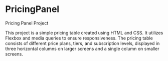 # PricingPanel
Pricing Panel Project

This project is a simple pricing table created using HTML and CSS. 
It utilizes Flexbox and media queries to ensure responsiveness. 
The pricing table consists of different price plans, tiers, and subscription levels, displayed in three horizontal columns on larger screens and a single column on smaller screens.

